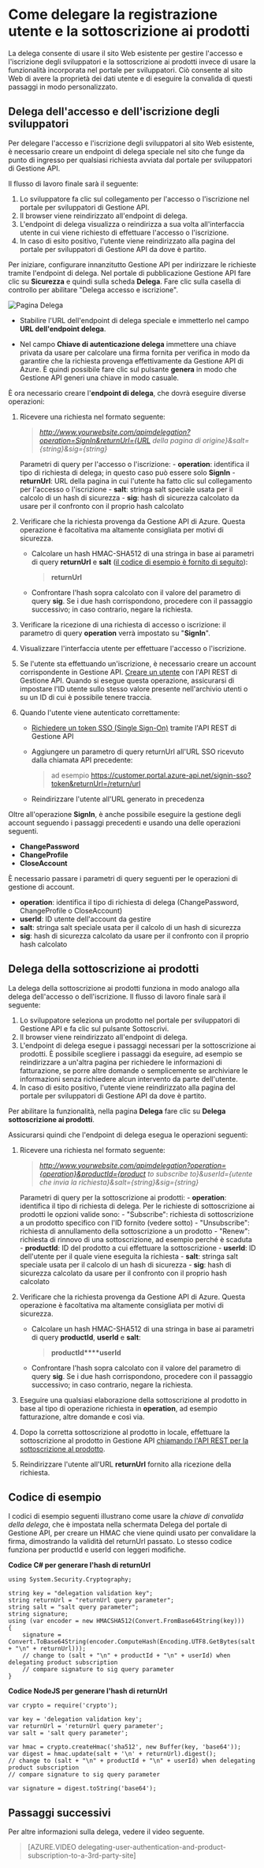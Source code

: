 <properties 
	pageTitle="Come delegare la registrazione utente e la sottoscrizione ai prodotti" 
	description="Informazioni su come delegare la registrazione dell'utente e la sottoscrizione del prodotto a terze parti in Gestione API di Azure." 
	services="api-management" 
	documentationCenter="" 
	authors="antonba" 
	manager="dwrede" 
	editor=""/>

<tags 
	ms.service="api-management" 
	ms.workload="mobile" 
	ms.tgt_pltfrm="na" 
	ms.devlang="na" 
	ms.topic="article" 
	ms.date="06/18/2015" 
	ms.author="antonba"/>

# Come delegare la registrazione utente e la sottoscrizione ai prodotti

La delega consente di usare il sito Web esistente per gestire l'accesso e l'iscrizione degli sviluppatori e la sottoscrizione ai prodotti invece di usare la funzionalità incorporata nel portale per sviluppatori. Ciò consente al sito Web di avere la proprietà dei dati utente e di eseguire la convalida di questi passaggi in modo personalizzato.

## <a name="delegate-signin-up"> </a>Delega dell'accesso e dell'iscrizione degli sviluppatori

Per delegare l'accesso e l'iscrizione degli sviluppatori al sito Web esistente, è necessario creare un endpoint di delega speciale nel sito che funge da punto di ingresso per qualsiasi richiesta avviata dal portale per sviluppatori di Gestione API.

Il flusso di lavoro finale sarà il seguente:

1. Lo sviluppatore fa clic sul collegamento per l'accesso o l'iscrizione nel portale per sviluppatori di Gestione API.
2. Il browser viene reindirizzato all'endpoint di delega.
3. L'endpoint di delega visualizza o reindirizza a sua volta all'interfaccia utente in cui viene richiesto di effettuare l'accesso o l'iscrizione.
4. In caso di esito positivo, l'utente viene reindirizzato alla pagina del portale per sviluppatori di Gestione API da dove è partito.


Per iniziare, configurare innanzitutto Gestione API per indirizzare le richieste tramite l'endpoint di delega. Nel portale di pubblicazione Gestione API fare clic su **Sicurezza** e quindi sulla scheda **Delega**. Fare clic sulla casella di controllo per abilitare "Delega accesso e iscrizione".

![Pagina Delega][api-management-delegation-signin-up]

* Stabilire l'URL dell'endpoint di delega speciale e immetterlo nel campo **URL dell'endpoint delega**. 

* Nel campo **Chiave di autenticazione delega** immettere una chiave privata da usare per calcolare una firma fornita per verifica in modo da garantire che la richiesta provenga effettivamente da Gestione API di Azure. È quindi possibile fare clic sul pulsante **genera** in modo che Gestione API generi una chiave in modo casuale.

È ora necessario creare l'**endpoint di delega**, che dovrà eseguire diverse operazioni:

1. Ricevere una richiesta nel formato seguente:

	> *http://www.yourwebsite.com/apimdelegation?operation=SignIn&returnUrl={URL della pagina di origine}&salt={string}&sig={string}*

	Parametri di query per l'accesso o l'iscrizione: - **operation**: identifica il tipo di richiesta di delega; in questo caso può essere solo **SignIn** - **returnUrl**: URL della pagina in cui l'utente ha fatto clic sul collegamento per l'accesso o l'iscrizione - **salt**: stringa salt speciale usata per il calcolo di un hash di sicurezza - **sig**: hash di sicurezza calcolato da usare per il confronto con il proprio hash calcolato

2. Verificare che la richiesta provenga da Gestione API di Azure. Questa operazione è facoltativa ma altamente consigliata per motivi di sicurezza.

	* Calcolare un hash HMAC-SHA512 di una stringa in base ai parametri di query **returnUrl** e **salt** ([il codice di esempio è fornito di seguito]):
        > **returnUrl**
		 
	* Confrontare l'hash sopra calcolato con il valore del parametro di query **sig**. Se i due hash corrispondono, procedere con il passaggio successivo; in caso contrario, negare la richiesta.

2. Verificare la ricezione di una richiesta di accesso o iscrizione: il parametro di query **operation** verrà impostato su "**SignIn**".

3. Visualizzare l'interfaccia utente per effettuare l'accesso o l'iscrizione.

4. Se l'utente sta effettuando un'iscrizione, è necessario creare un account corrispondente in Gestione API. [Creare un utente] con l'API REST di Gestione API. Quando si esegue questa operazione, assicurarsi di impostare l'ID utente sullo stesso valore presente nell'archivio utenti o su un ID di cui è possibile tenere traccia.

5. Quando l'utente viene autenticato correttamente:

	* [Richiedere un token SSO (Single Sign-On)] tramite l'API REST di Gestione API

	* Aggiungere un parametro di query returnUrl all'URL SSO ricevuto dalla chiamata API precedente:
		> ad esempio https://customer.portal.azure-api.net/signin-sso?token&returnUrl=/return/url

	* Reindirizzare l'utente all'URL generato in precedenza

Oltre all'operazione **SignIn**, è anche possibile eseguire la gestione degli account seguendo i passaggi precedenti e usando una delle operazioni seguenti.

-	**ChangePassword**
-	**ChangeProfile**
-	**CloseAccount**

È necessario passare i parametri di query seguenti per le operazioni di gestione di account.

-	**operation**: identifica il tipo di richiesta di delega (ChangePassword, ChangeProfile o CloseAccount)
-	**userId**: ID utente dell'account da gestire
-	**salt**: stringa salt speciale usata per il calcolo di un hash di sicurezza
-	**sig**: hash di sicurezza calcolato da usare per il confronto con il proprio hash calcolato

## <a name="delegate-product-subscription"> </a>Delega della sottoscrizione ai prodotti

La delega della sottoscrizione ai prodotti funziona in modo analogo alla delega dell'accesso o dell'iscrizione. Il flusso di lavoro finale sarà il seguente:

1. Lo sviluppatore seleziona un prodotto nel portale per sviluppatori di Gestione API e fa clic sul pulsante Sottoscrivi.
2. Il browser viene reindirizzato all'endpoint di delega.
3. L'endpoint di delega esegue i passaggi necessari per la sottoscrizione ai prodotti. È possibile scegliere i passaggi da eseguire, ad esempio se reindirizzare a un'altra pagina per richiedere le informazioni di fatturazione, se porre altre domande o semplicemente se archiviare le informazioni senza richiedere alcun intervento da parte dell'utente.
4. In caso di esito positivo, l'utente viene reindirizzato alla pagina del portale per sviluppatori di Gestione API da dove è partito.

Per abilitare la funzionalità, nella pagina **Delega** fare clic su **Delega sottoscrizione ai prodotti**.

Assicurarsi quindi che l'endpoint di delega esegua le operazioni seguenti:


1. Ricevere una richiesta nel formato seguente:

	> *http://www.yourwebsite.com/apimdelegation?operation={operation}&productId={product to subscribe to}&userId={utente che invia la richiesta}&salt={string}&sig={string}*

	Parametri di query per la sottoscrizione ai prodotti: - **operation**: identifica il tipo di richiesta di delega. Per le richieste di sottoscrizione ai prodotti le opzioni valide sono: - "Subscribe": richiesta di sottoscrizione a un prodotto specifico con l'ID fornito (vedere sotto) - "Unsubscribe": richiesta di annullamento della sottoscrizione a un prodotto - "Renew": richiesta di rinnovo di una sottoscrizione, ad esempio perché è scaduta - **productId**: ID del prodotto a cui effettuare la sottoscrizione - **userId**: ID dell'utente per il quale viene eseguita la richiesta - **salt**: stringa salt speciale usata per il calcolo di un hash di sicurezza - **sig**: hash di sicurezza calcolato da usare per il confronto con il proprio hash calcolato


2. Verificare che la richiesta provenga da Gestione API di Azure. Questa operazione è facoltativa ma altamente consigliata per motivi di sicurezza.

	* Calcolare un hash HMAC-SHA512 di una stringa in base ai parametri di query **productId**, **userId** e **salt**:
		> **productId****userId**
		 
	* Confrontare l'hash sopra calcolato con il valore del parametro di query **sig**. Se i due hash corrispondono, procedere con il passaggio successivo; in caso contrario, negare la richiesta.
	
3. Eseguire una qualsiasi elaborazione della sottoscrizione al prodotto in base al tipo di operazione richiesta in **operation**, ad esempio fatturazione, altre domande e così via.

4. Dopo la corretta sottoscrizione al prodotto in locale, effettuare la sottoscrizione al prodotto in Gestione API [chiamando l'API REST per la sottoscrizione al prodotto].

5. Reindirizzare l'utente all'URL **returnUrl** fornito alla ricezione della richiesta.

## <a name="delegate-example-code"> </a>Codice di esempio ##

I codici di esempio seguenti illustrano come usare la *chiave di convalida della delega*, che è impostata nella schermata Delega del portale di Gestione API, per creare un HMAC che viene quindi usato per convalidare la firma, dimostrando la validità del returnUrl passato. Lo stesso codice funziona per productId e userId con leggeri modifiche.

**Codice C# per generare l'hash di returnUrl**

    using System.Security.Cryptography;

    string key = "delegation validation key";
    string returnUrl = "returnUrl query parameter";
    string salt = "salt query parameter";
    string signature;
    using (var encoder = new HMACSHA512(Convert.FromBase64String(key)))
    {
        signature = Convert.ToBase64String(encoder.ComputeHash(Encoding.UTF8.GetBytes(salt + "\n" + returnUrl)));
        // change to (salt + "\n" + productId + "\n" + userId) when delegating product subscription
        // compare signature to sig query parameter
    }


**Codice NodeJS per generare l'hash di returnUrl**

	var crypto = require('crypto');
	
	var key = 'delegation validation key'; 
	var returnUrl = 'returnUrl query parameter';
	var salt = 'salt query parameter';
	
	var hmac = crypto.createHmac('sha512', new Buffer(key, 'base64'));
	var digest = hmac.update(salt + '\n' + returnUrl).digest();
    // change to (salt + "\n" + productId + "\n" + userId) when delegating product subscription
    // compare signature to sig query parameter
	
	var signature = digest.toString('base64');

## Passaggi successivi

Per altre informazioni sulla delega, vedere il video seguente.

> [AZURE.VIDEO delegating-user-authentication-and-product-subscription-to-a-3rd-party-site]

[Delegating developer sign-in and sign-up]: #delegate-signin-up
[Delegating product subscription]: #delegate-product-subscription
[Richiedere un token SSO (Single Sign-On)]: http://go.microsoft.com/fwlink/?LinkId=507409
[Creare un utente]: http://go.microsoft.com/fwlink/?LinkId=507655#CreateUser
[chiamando l'API REST per la sottoscrizione al prodotto]: http://go.microsoft.com/fwlink/?LinkId=507655#SSO
[Next steps]: #next-steps
[il codice di esempio è fornito di seguito]: #delegate-example-code

[api-management-delegation-signin-up]: ./media/api-management-howto-setup-delegation/api-management-delegation-signin-up.png

<!---HONumber=July15_HO3-->